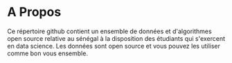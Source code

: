 # A Propos 
Ce répertoire github contient un ensemble de données et d'algorithmes open source relative au sénégal à la disposition des étudiants qui s'exercent en data science. Les données sont open source et vous pouvez les utiliser comme bon vous ensemble.
